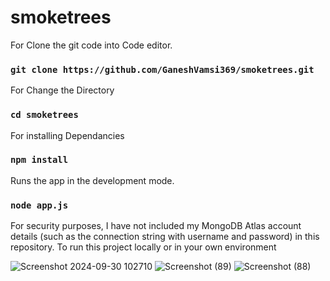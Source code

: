 ﻿# smoketrees

For Clone the git code into Code editor.
### `git clone https://github.com/GaneshVamsi369/smoketrees.git`
For Change the Directory 
### `cd smoketrees`
For installing Dependancies
### `npm install`
Runs the app in the development mode.
### `node app.js`


For security purposes, I have not included my MongoDB Atlas account details (such as the connection string with username and password) in this repository. To run this project locally or in your own environment
  
![Screenshot 2024-09-30 102710](https://github.com/user-attachments/assets/dc16b58d-0e0f-4776-a3a6-0a20eaa30340)
![Screenshot (89)](https://github.com/user-attachments/assets/4d020134-d5ca-472e-b4e5-a4717343d726)
![Screenshot (88)](https://github.com/user-attachments/assets/08a08d7d-786b-451b-82aa-72c59f081ae8)
